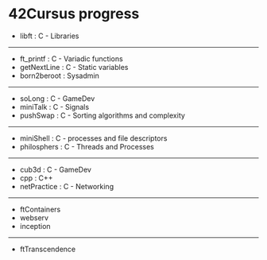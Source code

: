 # 42Cursus progress

- libft : C - Libraries

---

- ft_printf : C - Variadic functions
- getNextLine : C - Static variables
- born2beroot : Sysadmin

---

- soLong : C - GameDev
- miniTalk : C - Signals
- pushSwap : C - Sorting algorithms and complexity

---

- miniShell : C - processes and file descriptors
- philosphers : C - Threads and Processes

---

- cub3d : C - GameDev
- cpp : C++
- netPractice : C - Networking

---

- ftContainers
- webserv
- inception

---

- ftTranscendence
